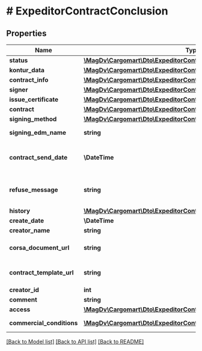 # # ExpeditorContractConclusion

## Properties

Name | Type | Description | Notes
------------ | ------------- | ------------- | -------------
**status** | [**\MagDv\Cargomart\Dto\ExpeditorContractConclusionStatus**](ExpeditorContractConclusionStatus.md) |  |
**kontur_data** | [**\MagDv\Cargomart\Dto\ExpeditorContractConclusionKonturData**](ExpeditorContractConclusionKonturData.md) |  | [optional]
**contract_info** | [**\MagDv\Cargomart\Dto\ExpeditorContractConclusionContractInfo**](ExpeditorContractConclusionContractInfo.md) |  | [optional]
**signer** | [**\MagDv\Cargomart\Dto\ExpeditorContractConclusionSigner**](ExpeditorContractConclusionSigner.md) |  | [optional]
**issue_certificate** | [**\MagDv\Cargomart\Dto\ExpeditorContractConclusionIssueCertificate**](ExpeditorContractConclusionIssueCertificate.md) |  | [optional]
**contract** | [**\MagDv\Cargomart\Dto\ExpeditorContractConclusionContract**](ExpeditorContractConclusionContract.md) |  | [optional]
**signing_method** | [**\MagDv\Cargomart\Dto\ExpeditorContractConclusionSigningMethod**](ExpeditorContractConclusionSigningMethod.md) |  | [optional]
**signing_edm_name** | **string** | Название ЭДО системы | [optional]
**contract_send_date** | **\DateTime** | Дата отправки договора в ЭДО контрагента | [optional]
**refuse_message** | **string** | Комментарий по отказу от подписи договора | [optional]
**history** | [**\MagDv\Cargomart\Dto\ExpeditorContractConclusionHistory**](ExpeditorContractConclusionHistory.md) |  | [optional]
**create_date** | **\DateTime** | Дата создания | [optional]
**creator_name** | **string** | Имя автора | [optional]
**corsa_document_url** | **string** | Ссылка на уставные документы | [optional]
**contract_template_url** | **string** | Ссылка на шаблон договора | [optional]
**creator_id** | **int** | ID автора | [optional]
**comment** | **string** | Комментарий | [optional]
**access** | [**\MagDv\Cargomart\Dto\ExpeditorContractConclusionAccess**](ExpeditorContractConclusionAccess.md) |  | [optional]
**commercial_conditions** | [**\MagDv\Cargomart\Dto\ExpeditorContractUpdatesCommercialCondition[]**](ExpeditorContractUpdatesCommercialCondition.md) | Коммерческие условия | [optional]

[[Back to Model list]](../../README.md#models) [[Back to API list]](../../README.md#endpoints) [[Back to README]](../../README.md)
